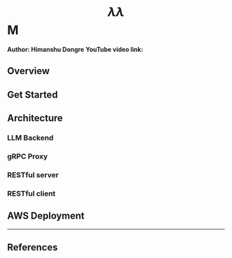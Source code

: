 # $$\lambda\lambda$$M

**Author: Himanshu Dongre**
**YouTube video link:**

## Overview

## Get Started

## Architecture

### LLM Backend

### gRPC Proxy

### RESTful server

### RESTful client

## AWS Deployment

---

## References
